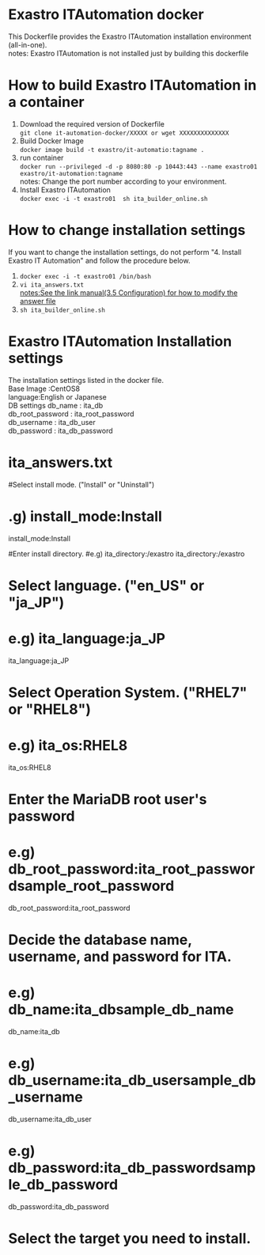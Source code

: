 # Exastro ITAutomation docker
This Dockerfile provides the Exastro ITAutomation installation environment (all-in-one).<br>
notes: Exastro ITAutomation is not installed just by building this dockerfile<br>
# How to build Exastro ITAutomation in a container
1. Download the required version of Dockerfile<br>
`git clone it-automation-docker/XXXXX or wget XXXXXXXXXXXXXX`<br>
1. Build Docker Image<br>
`docker image build -t exastro/it-automatio:tagname .`<br>
1. run container <br>
`docker run --privileged -d -p 8080:80 -p 10443:443 --name exastro01 exastro/it-automation:tagname`<br>
notes: Change the port number according to your environment.<br>
1. Install Exastro ITAutomation<br>
`docker exec -i -t exastro01  sh ita_builder_online.sh`<br>
# How to change installation settings<br>
If you want to change the installation settings, do not perform "4. Install Exastro IT Automation" and follow the procedure below.
1. `docker exec -i -t exastro01 /bin/bash` <br>
1. `vi ita_answers.txt`<br>
[notes:See the link manual(3.5 Configuration) for how to modify the answer file](https://exastro-suite.github.io/it-automation-docs/asset/Learn/ITA-online-install_en.pdf)<br>
1. `sh ita_builder_online.sh`<br>

# Exastro ITAutomation Installation settings<br>
The installation settings listed in the docker file.<br>
Base Image :CentOS8<br>
language:English or Japanese<br>
DB settings db_name : ita_db<br>
db_root_password : ita_root_password<br>
db_username : ita_db_user<br>
db_password : ita_db_password<br>

# ita_answers.txt
#Select install mode. ("Install" or "Uninstall")
# .g) install_mode:Install
install_mode:Install

#Enter install directory.
#e.g) ita_directory:/exastro
ita_directory:/exastro

# Select language. ("en_US" or "ja_JP")
# e.g) ita_language:ja_JP
ita_language:ja_JP

# Select Operation System. ("RHEL7" or "RHEL8")
# e.g) ita_os:RHEL8
ita_os:RHEL8

# Enter the MariaDB root user's password
# e.g) db_root_password:ita_root_passwordsample_root_password
db_root_password:ita_root_password

# Decide the database name, username, and password for ITA.
# e.g) db_name:ita_dbsample_db_name
db_name:ita_db
# e.g) db_username:ita_db_usersample_db_username
db_username:ita_db_user
# e.g) db_password:ita_db_passwordsample_db_password
db_password:ita_db_password

# Select the target you need to install.
